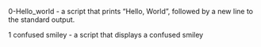 0-Hello_world - a script that prints “Hello, World”, followed by a new line to the standard output.

1 confused smiley - a script that displays a confused smiley
